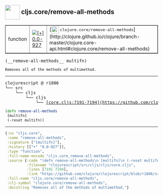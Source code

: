 ## <img width="48px" valign="middle" src="http://i.imgur.com/Hi20huC.png"> cljs.core/remove-all-methods

 <table border="1">
<tr>
<td>function</td>
<td><a href="https://github.com/cljsinfo/api-refs/tree/0.0-927"><img valign="middle" alt="[+] 0.0-927" src="https://img.shields.io/badge/+-0.0--927-lightgrey.svg"></a> </td>
<td>
[<img height="24px" valign="middle" src="http://i.imgur.com/1GjPKvB.png"> <samp>clojure.core/remove-all-methods</samp>](http://clojure.github.io/clojure/branch-master/clojure.core-api.html#clojure.core/remove-all-methods)
</td>
</tr>
</table>

 <samp>
(__remove-all-methods__ multifn)<br>
</samp>

```
Removes all of the methods of multimethod.
```

---

 <pre>
clojurescript @ r1806
└── src
    └── cljs
        └── cljs
            └── <ins>[core.cljs:7191-7194](https://github.com/clojure/clojurescript/blob/r1806/src/cljs/cljs/core.cljs#L7191-L7194)</ins>
</pre>

```clj
(defn remove-all-methods
 [multifn]
 (-reset multifn))
```


---

```clj
{:ns "cljs.core",
 :name "remove-all-methods",
 :signature ["[multifn]"],
 :history [["+" "0.0-927"]],
 :type "function",
 :full-name-encode "cljs.core_remove-all-methods",
 :source {:code "(defn remove-all-methods\n [multifn]\n (-reset multifn))",
          :filename "clojurescript/src/cljs/cljs/core.cljs",
          :lines [7191 7194],
          :link "https://github.com/clojure/clojurescript/blob/r1806/src/cljs/cljs/core.cljs#L7191-L7194"},
 :full-name "cljs.core/remove-all-methods",
 :clj-symbol "clojure.core/remove-all-methods",
 :docstring "Removes all of the methods of multimethod."}

```
